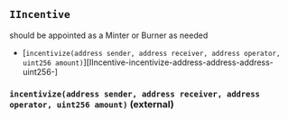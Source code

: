 ## <span id="IIncentive"></span> `IIncentive`

should be appointed as a Minter or Burner as needed

- [`incentivize(address sender, address receiver, address operator, uint256 amount)`][IIncentive-incentivize-address-address-address-uint256-]
### <span id="IIncentive-incentivize-address-address-address-uint256-"></span> `incentivize(address sender, address receiver, address operator, uint256 amount)` (external)



